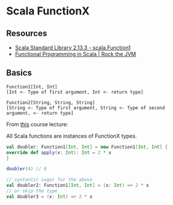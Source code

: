 Scala FunctionX
===

Resources
---

- [Scala Standard Library 2.13.3 - scala.Function1][1]
- [Functional Programming in Scala | Rock the JVM][2]

<!-- Links -->
[1]: https://www.scala-lang.org/api/2.13.3/scala/Function1.html
[2]: https://rockthejvm.com/courses/728053/lectures/13122612

<!-- Links end -->


Basics
---

```
Function1[Int, Int]
[Int <- Type of first argument, Int <- return type]

Function2[String, String, String]
[String <- Type of first argument, String <- Type of second
argument, <- return type]
```

From [this][2] course lecture:

All Scala functions are instances of FunctionX types.

```scala
val doubler: Function1[Int, Int] = new Function1[Int, Int] {
override def apply(x: Int): Int = 2 * x
}

doubler(4) // 8

// syntantic sugar for the above
val doubler2: Function1[Int, Int] = (x: Int) => 2 * x
// or skip the type
val doubler3 = (x: Int) => 2 * x
```
